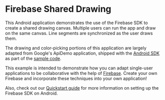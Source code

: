 # Firebase Shared Drawing

This Android application demonstrates the use of the Firebase SDK to create a shared drawing canvas.
Multiple users can run the app and draw on the same canvas. Line segments are synchronized as the user draws them.

The drawing and color-picking portions of this application are largely adapted from Google's ApiDemo application, shipped
with the [Android SDK](https://developer.android.com/sdk/index.html) as part of the
[sample code](https://developer.android.com/tools/samples/index.html).

This example is intended to demonstrate how you can adapt single-user applications to be collaborative with the help of
[Firebase](https://www.firebase.com). Create your own Firebase and incorporate these techniques into your own application!

Also, check out our [Quickstart guide](https://www.firebase.com/docs/java-quickstart.html) for more information on setting up the Firebase SDK on Android.
